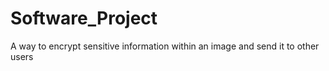 # Software_Project
A way to encrypt sensitive information within an image and send it to other users
